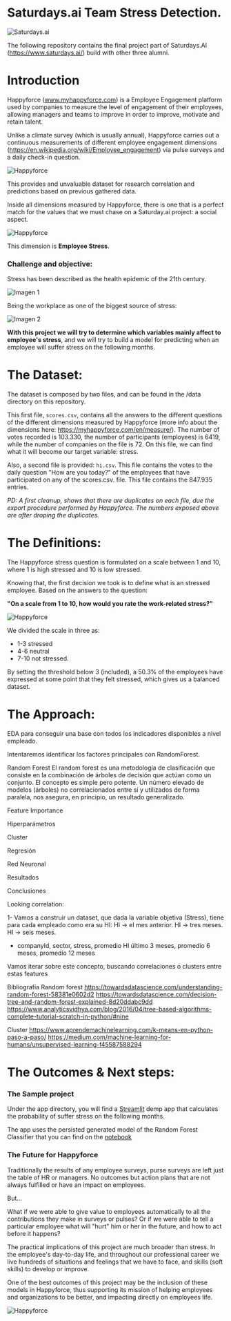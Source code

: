 # Saturdays.ai Team Stress Detection.

![Saturdays.ai](img/saturdays.png?raw=true)

The following repository contains the final project part of Saturdays.AI (https://www.saturdays.ai/) build with other three alumni.

# Introduction

Happyforce (www.myhappyforce.com) is a Employee Engagement platform used by companies to measure the level of engagement of their employees, allowing managers and teams to improve in order to improve, motivate and retain talent.

Unlike a climate survey (which is usually annual), Happyforce carries out a continuous measurements of different employee engagement dimensions (https://en.wikipedia.org/wiki/Employee_engagement) via pulse surveys and a daily check-in question.

![Happyforce](img/hf-app.png?raw=true)


This provides and unvaluable dataset for research correlation and predictions based on previous gathered data.

Inside all dimensions measured by Happyforce, there is one that is a perfect match for the values that we must chase on a Saturday.ai project: a social aspect. 

![Happyforce](img/indicadores-happyforce.png?raw=true)

This dimension is **Employee Stress**.

### Challenge and objective:

Stress has been described as the health epidemic of the 21th century.

![Imagen 1](img/stress-img.png?raw=true)

Being the workplace as one of the biggest source of stress:

![Imagen 2](img/workplace-stress.jpg?raw=true)


**With this project we will try to determine which variables mainly affect to employee's stress**, and we will try to build a model for predicting when an employee will suffer stress on the following months.


# The Dataset:

The dataset is composed by two files, and can be found in the /data directory on this repository.

This first file, `scores.csv`, contains all the answers to the different questions of the different dimensions measured by Happyforce (more info about the dimensions here: https://myhappyforce.com/en/measure/). The number of votes recorded is 103.330, the number of participants (employees) is 6419, while the number of companies on the file is 72. On this file, we can find what it will become our target variable: stress.

Also, a second file is provided: `hi.csv`. This file contains the votes to the daily question "How are you today?" of the employees that have participated on any of the scores.csv. file. This file contains the 847.935 entries.

_PD: A first cleanup, shows that there are duplicates on each file, due the export procedure performed by Happyforce. The numbers exposed above are after droping the duplicates._


# The Definitions:

The Happyforce stress question is formulated on a scale between 1 and 10, where 1 is high stressed and 10 is low stressed. 

Knowing that, the first decision we took is to define what is an stressed employee. Based on the answers to the question:

**"On a scale from 1 to 10, how would you rate the work-related stress?"**

![Happyforce](img/stress_votes_distribution.png?raw=true)

We divided the scale in three as:

 - 1-3 stressed
 - 4-6 neutral
 - 7-10 not stressed.
 
By setting the threshold below 3 (included), a 50.3% of the employees have expressed at some point that they felt stressed, which gives us a balanced dataset.


# The Approach:

EDA para conseguir una base con todos los indicadores disponibles a nivel empleado.

Intentaremos identificar los factores principales con RandomForest.

Random Forest
El random forest es una metodología de clasificación que consiste en la combinación de árboles de decisión que actúan como un conjunto. El concepto es simple pero potente. Un número elevado de modelos (árboles) no correlacionados entre sí y utilizados de forma paralela, nos asegura, en principio, un resultado generalizado.

Feature Importance


Hiperparámetros


Cluster




Regresión



Red Neuronal


Resultados



Conclusiones







Looking correlation:

1- Vamos a construir un dataset, que dada la variable objetiva (Stress), tiene para cada empleado como era su HI:
	HI -> el mes anterior.
	HI -> tres meses.
	HI -> seis meses.

* companyId, sector, stress, promedio HI último 3 meses, promedio 6 meses, promedio 12 meses

Vamos  iterar sobre este concepto, buscando correlaciones o clusters entre estas features

Bibliografía
Random forest
https://towardsdatascience.com/understanding-random-forest-58381e0602d2
https://towardsdatascience.com/decision-tree-and-random-forest-explained-8d20ddabc9dd
https://www.analyticsvidhya.com/blog/2016/04/tree-based-algorithms-complete-tutorial-scratch-in-python/#nine

Cluster
https://www.aprendemachinelearning.com/k-means-en-python-paso-a-paso/
https://medium.com/machine-learning-for-humans/unsupervised-learning-f45587588294


# The Outcomes & Next steps:

### The Sample project

Under the app directory, you will find a [Streamlit](https://www.streamlit.io) demp app that calculates 
the probability of suffer stress on the following months. 

The app uses the persisted generated model of the Random Forest Classifier that you can find on the [notebook](stress_study.ipynb)


### The Future for Happyforce

Traditionally the results of any employee surveys, purse surveys are left just the table of HR or managers.
No outcomes but action plans that are not always fulfilled or have an impact on employees.

But... 

What if we were able to give value to employees automatically to all the contributions they make in surveys or pulses?
Or if we were able to tell a particular employee what will "hurt" him or her in the future, and how to act before it happens?

The practical implications of this project are much broader than stress. In the employee's day-to-day life, and throughout our professional career
we live hundreds of situations and feelings that we have to face, and skills (soft skills) to develop or improve.

One of the best outcomes of this project may be the inclusion of these models in Happyforce, thus supporting its mission of helping employees and organizations to be better, and impacting directly on employees life.

![Happyforce](img/happyforce-me.png?raw=true)

